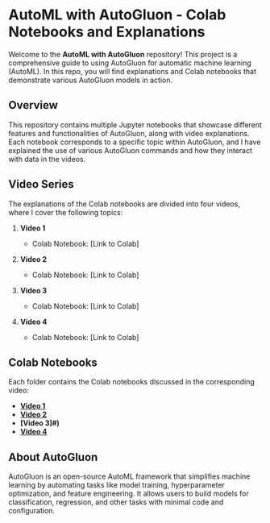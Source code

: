 # AutoML with AutoGluon - Colab Notebooks and Explanations

Welcome to the **AutoML with AutoGluon** repository! This project is a comprehensive guide to using AutoGluon for automatic machine learning (AutoML). In this repo, you will find explanations and Colab notebooks that demonstrate various AutoGluon models in action.

## Overview

This repository contains multiple Jupyter notebooks that showcase different features and functionalities of AutoGluon, along with video explanations. Each notebook corresponds to a specific topic within AutoGluon, and I have explained the use of various AutoGluon commands and how they interact with data in the videos.

## Video Series

The explanations of the Colab notebooks are divided into four videos, where I cover the following topics:

1. **Video 1**
   - Colab Notebook: [Link to Colab]

2. **Video 2**
   - Colab Notebook: [Link to Colab]

3. **Video 3**
   - Colab Notebook: [Link to Colab]

4. **Video 4**
   - Colab Notebook: [Link to Colab]

## Colab Notebooks

Each folder contains the Colab notebooks discussed in the corresponding video:

- **[Video 1](#)**
- **[Video 2](#)**
- **[Video 3]#)**
- **[Video 4](#)**


## About AutoGluon

AutoGluon is an open-source AutoML framework that simplifies machine learning by automating tasks like model training, hyperparameter optimization, and feature engineering. It allows users to build models for classification, regression, and other tasks with minimal code and configuration.
